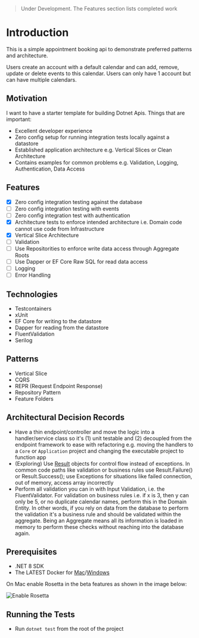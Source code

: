 > Under Development. The Features section lists completed work

# Introduction

This is a simple appointment booking api to demonstrate preferred patterns and architecture.

Users create an account with a default calendar and can add, remove, update or delete events to this calendar.
Users can only have 1 account but can have multiple calendars.

## Motivation
I want to have a starter template for building Dotnet Apis. Things that are important:
- Excellent developer experience
- Zero config setup for running integration tests locally against a datastore
- Established application architecture e.g. Vertical Slices or Clean Architecture
- Contains examples for common problems e.g. Validation, Logging, Authentication, Data Access

## Features
- [x] Zero config integration testing against the database
- [ ] Zero config integration testing with events
- [ ] Zero config integration test with authentication
- [x] Architecture tests to enforce intended architecture i.e. Domain code cannot use code from Infrastructure
- [x] Vertical Slice Architecture
- [ ] Validation
- [ ] Use Repositorities to enforce write data access through Aggregate Roots
- [ ] Use Dapper or EF Core Raw SQL for read data access
- [ ] Logging
- [ ] Error Handling

## Technologies
- Testcontainers
- xUnit
- EF Core for writing to the datastore
- Dapper for reading from the datastore
- FluentValidation
- Serilog

## Patterns
- Vertical Slice
- CQRS
- REPR (Request Endpoint Response)
- Repository Pattern
- Feature Folders

## Architectural Decision Records
- Have a thin endpoint/controller and move the logic into a handler/service class so it's (1) unit testable and (2) decoupled from the endpoint framework to ease with refactoring e.g. moving the handlers to a `Core` or `Application` project and changing the executable project to function app
- (Exploring) Use [Result](https://www.milanjovanovic.tech/blog/functional-error-handling-in-dotnet-with-the-result-pattern) objects for control flow instead of exceptions. In common code paths like validation or business rules use Result.Failure() or Result.Success(); use Exceptions for situations like failed connection, out of memory, access array incorrectly
- Perform all validation you can in with Input Validation, i.e. the FluentValidator. For validation on business rules i.e. if x is 3, then y can only be 5, or no duplicate calendar names, perform this in the Domain Entity. In other words, if you rely on data from the database to perform the validation it's a business rule and should be validated within the aggregate. Being an Aggregate means all its information is loaded in memory to perform these checks without reaching into the database again.

## Prerequisites

- .NET 8 SDK
- The LATEST Docker
  for [Mac](https://docs.docker.com/desktop/install/mac-install/)/[Windows](https://docs.docker.com/desktop/install/windows-install/)

On Mac enable Rosetta in the beta features as shown in the image below:

![Enable Rosetta](./imgs/dockerForMac.png)

## Running the Tests

- Run `dotnet test` from the root of the project



